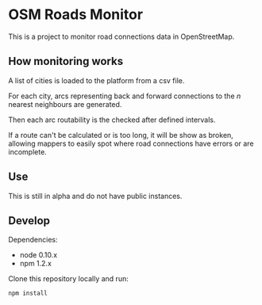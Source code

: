 # OSM Roads Monitor

This is a project to monitor road connections data in OpenStreetMap.

## How monitoring works

A list of cities is loaded to the platform from a csv file.

For each city, arcs representing back and forward connections to the *n* nearest neighbours are generated.

Then each arc routability is the checked after defined intervals.

If a route can't be calculated or is too long, it will be show as broken, allowing mappers to easily spot where road connections have errors or are incomplete. 

## Use

This is still in alpha and do not have public instances.

## Develop

Dependencies:

* node 0.10.x
* npm 1.2.x


Clone this repository locally and run:

    npm install
   
